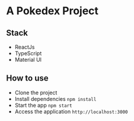 # A Pokedex Project

## Stack
- ReactJs
- TypeScript
- Material UI

## How to use
- Clone the project
- Install dependencies
`npm install`
- Start the app
`npm start`
- Access the application
`http://localhost:3000`
